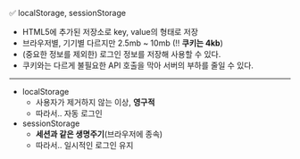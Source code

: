 ✅ localStorage, sessionStorage
* HTML5에 추가된 저장소로 key, value의 형태로 저장
* 브라우저별, 기기별 다르지만 2.5mb ~ 10mb (!! <b>쿠키는 4kb</b>)
* (중요한 정보를 제외한) 로그인 정보를 저장해 사용할 수 있다.
* 쿠키와는 다르게 불필요한 API 호출을 막아 서버의 부하를 줄일 수 있다.
<hr />

* localStorage
    * 사용자가 제거하지 않는 이상, <b>영구적</b>
    * 따라서.. 자동 로그인
* sessionStorage
    * <b>세션과 같은 생명주기</b>(브라우저에 종속)
    * 따라서.. 일시적인 로그인 유지